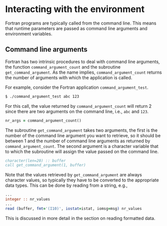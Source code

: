 # Interacting with the environment

Fortran programs are typically called from the command line.  This means that
runtime parameters are passed as command line arguments and environment
variables.


## Command line arguments

Fortran has two intrinsic procedures to deal with command line arguments,
the function `command_argument_count` and the subroutine
`get_command_argument`.  As the name implies, `command_argument_count` returns
the number of arguments with which the application is called.

For example, consider the Fortran application `command_argument_test`.

~~~~bash
$ ./command_argument_test abc 123
~~~~

For this call, the value returned by `command_argument_count` will return 2
since there are two arguments on the command line, i.e., `abc` and `123`.

~~~~fortran
nr_args = command_argument_count()
~~~~

The subroutine `get_command_argument` takes two arguments, the first
is the number of the command line argument you want to retrieve, so it should
be between 1 and the number of command line arguments as returned by
`command_argument_count`.  The second argument is a character variable that
to which the subroutine will assign the value passed on the command line.

~~~~fortran
character(len=20) :: buffer
call get_command_argument(1, buffer)
~~~~

Note that the values retrieved by `get_command_argument` are always
character values, so typically they have to be converted to the appropriate
data types.  This can be done by  reading from a string, e.g.,

~~~~fortran
...
integer :: nr_values
...
read (buffer, fmt='(I10)', iostat=istat, iomsg=msg) nr_values
~~~~

This is discussed in more detail in the section on reading formatted data.
